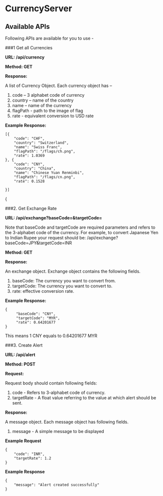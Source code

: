 # CurrencyServer

## Available APIs

Following APIs are available for you to use -

###1 Get all Currencies

**URL: /api/currency**

**Method: GET**

**Response:**

A list of Currency Object. Each currency object has – 
1. code – 3 alphabet code of currency
2. country – name of the country
3. name – name of the currency
4. flagPath - path to the image of flag
5. rate - equivalent conversion to USD rate

**Example Response:**
```
[{
    "code": "CHF",
    "country": "Switzerland",
    "name": "Swiss Franc",
    "flagPath": "/flags/ch.png",
    "rate": 1.0369
}, {
    "code": "CNY",
    "country": "China",
    "name": "Chinese Yuan Renminbi",
    "flagPath": "/flags/cn.png",
    "rate": 0.1528

}]
```
{
  
###2. Get Exchange Rate

**URL: /api/exchange?baseCode=<baseCode>&targetCode=<targetCode>**

Note that baseCode and targetCode are required parameters and refers to the 3-alphabet code of the currency.
For example, to convert Japanese Yen to Indian Rupee your request should be: /api/exchange?baseCode=JPY&targetCode=INR

**Method: GET**

**Response:**

An exchange object. Exchange object contains the following fields.
1. baseCode: The currency you want to convert from.
2. targetCode: The currency you want to convert to.
3. rate: effective conversion rate.

**Example Response:**

```
{
     "baseCode": "CNY",
     "targetCode": "MYR",
     "rate": 0.64201677
}
```
This means 1 CNY equals to 0.64201677 MYR

###3. Create Alert

**URL: /api/alert**

**Method: POST**

**Request:**

Request body should contain following fields:

1. code - Refers to 3-alphabet code of currency.
2. targetRate - A float value referring to the value at which alert should be sent.

**Response:**

A message object. Each message object has following fields.
1. message - A simple message to be displayed

**Example Request**

```$xslt
{
    "code": "INR",
    "targetRate": 1.2
}
```

**Example Response**

```$xslt
{
    "message": "Alert created successfully"
}
```